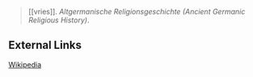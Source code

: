 > [[vries]]. *Altgermanische Religionsgeschichte (Ancient Germanic Religious History)*.

## External Links
[Wikipedia](https://en.wikipedia.org/wiki/Altgermanische-Religionsgeschichte)